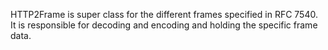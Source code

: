 HTTP2Frame is super class for the different frames specified in RFC 7540. It is responsible for decoding and encoding and holding the specific frame data.